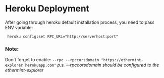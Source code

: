Heroku Deployment
===

After going through heroku default installation process, you need to pass ENV variable:
```
 heroku config:set RPC_URL="http://serverhost:port"
```

### Note:

Don't forget to enable: `--rpc --rpccorsdomain "https://ethermint-explorer.herokuapp.com"`
*p.s. --rpccorsdomain should be configured to the ethermint-explorer*
